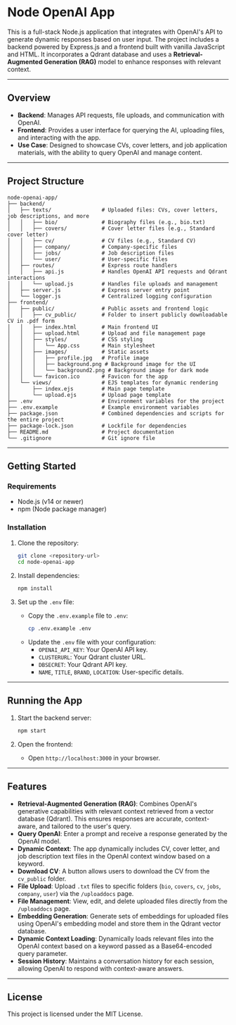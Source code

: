 # Node OpenAI App

This is a full-stack Node.js application that integrates with OpenAI's API to generate dynamic responses based on user input. The project includes a backend powered by Express.js and a frontend built with vanilla JavaScript and HTML. It incorporates a Qdrant database and uses a **Retrieval-Augmented Generation (RAG)** model to enhance responses with relevant context.

---

## Overview

- **Backend**: Manages API requests, file uploads, and communication with OpenAI.
- **Frontend**: Provides a user interface for querying the AI, uploading files, and interacting with the app.
- **Use Case**: Designed to showcase CVs, cover letters, and job application materials, with the ability to query OpenAI and manage content.

---

## Project Structure

```
node-openai-app/
├── backend/
│   ├── texts/                # Uploaded files: CVs, cover letters, job descriptions, and more
│   │   ├── bio/              # Biography files (e.g., bio.txt)
│   │   ├── covers/           # Cover letter files (e.g., Standard cover letter)
│   │   ├── cv/               # CV files (e.g., Standard CV)
│   │   ├── company/          # Company-specific files
│   │   ├── jobs/             # Job description files
│   │   └── user/             # User-specific files
│   ├── routes/               # Express route handlers
│   │   ├── api.js            # Handles OpenAI API requests and Qdrant interactions
│   │   └── upload.js         # Handles file uploads and management
│   ├── server.js             # Express server entry point
│   └── logger.js             # Centralized logging configuration
├── frontend/
│   ├── public/               # Public assets and frontend logic
│   │   ├── cv_public/        # Folder to insert publicly downloadable CV in .pdf form  
│   │   ├── index.html        # Main frontend UI
│   │   ├── upload.html       # Upload and file management page
│   │   ├── styles/           # CSS styling
│   │   │   └── App.css       # Main stylesheet
│   │   ├── images/           # Static assets
│   │   │   ├── profile.jpg   # Profile image
│   │   │   ├── background.png # Background image for the UI
│   │   │   └── background2.png # Background image for dark mode
│   │   └── favicon.ico       # Favicon for the app
│   └── views/                # EJS templates for dynamic rendering
│       ├── index.ejs         # Main page template
│       └── upload.ejs        # Upload page template
├── .env                      # Environment variables for the project
├── .env.example              # Example environment variables
├── package.json              # Combined dependencies and scripts for the entire project
├── package-lock.json         # Lockfile for dependencies
├── README.md                 # Project documentation
└── .gitignore                # Git ignore file
```

---

## Getting Started

### Requirements

- Node.js (v14 or newer)
- npm (Node package manager)

### Installation

1. Clone the repository:
   ```bash
   git clone <repository-url>
   cd node-openai-app
   ```

2. Install dependencies:
   ```bash
   npm install
   ```

3. Set up the `.env` file:
   - Copy the `.env.example` file to `.env`:
     ```bash
     cp .env.example .env
     ```
   - Update the `.env` file with your configuration:
     - `OPENAI_API_KEY`: Your OpenAI API key.
     - `CLUSTERURL`: Your Qdrant cluster URL.
     - `DBSECRET`: Your Qdrant API key.
     - `NAME`, `TITLE`, `BRAND`, `LOCATION`: User-specific details.

---

## Running the App

1. Start the backend server:
   ```bash
   npm start
   ```

2. Open the frontend:
   - Open `http://localhost:3000` in your browser.

---

## Features

- **Retrieval-Augmented Generation (RAG)**: Combines OpenAI's generative capabilities with relevant context retrieved from a vector database (Qdrant). This ensures responses are accurate, context-aware, and tailored to the user's query.
- **Query OpenAI**: Enter a prompt and receive a response generated by the OpenAI model.
- **Dynamic Context**: The app dynamically includes CV, cover letter, and job description text files in the OpenAI context window based on a keyword.
- **Download CV**: A button allows users to download the CV from the `cv_public` folder.
- **File Upload**: Upload `.txt` files to specific folders (`bio`, `covers`, `cv`, `jobs`, `company`, `user`) via the `/uploaddocs` page.
- **File Management**: View, edit, and delete uploaded files directly from the `/uploaddocs` page.
- **Embedding Generation**: Generate sets of embeddings for uploaded files using OpenAI's embedding model and store them in the Qdrant vector database.
- **Dynamic Context Loading**: Dynamically loads relevant files into the OpenAI context based on a keyword passed as a Base64-encoded query parameter.
- **Session History**: Maintains a conversation history for each session, allowing OpenAI to respond with context-aware answers.

---

## License

This project is licensed under the MIT License.